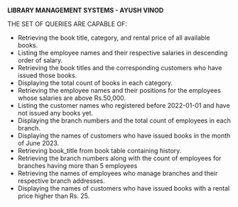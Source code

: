 **LIBRARY MANAGEMENT SYSTEMS - AYUSH VINOD**

THE SET OF QUERIES ARE CAPABLE OF:

* Retrieving the book title, category, and rental price of all available books.
* Listing the employee names and their respective salaries in descending order of salary.
* Retrieving the book titles and the corresponding customers who have issued those books.
* Displaying the total count of books in each category.
* Retrieving the employee names and their positions for the employees whose salaries are above Rs.50,000.
* Listing the customer names who registered before 2022-01-01 and have not issued any books yet.
* Displaying the branch numbers and the total count of employees in each branch.
* Displaying the names of customers who have issued books in the month of June 2023.
* Retrieving book_title from book table containing history.
* Retrieving the branch numbers along with the count of employees for branches having more than 5 employees
* Retrieving the names of employees who manage branches and their respective branch addresses.
* Displaying the names of customers who have issued books with a rental price higher than Rs. 25.
